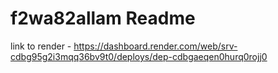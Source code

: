 # f2wa82allam Readme
link to render - https://dashboard.render.com/web/srv-cdbg95g2i3mqq36bv9t0/deploys/dep-cdbgaeqen0hurq0rojj0